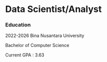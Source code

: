 # Data Scientist/Analyst

### Education
2022-2026 Bina Nusantara University

Bachelor of Computer Science

Current GPA : 3.63
